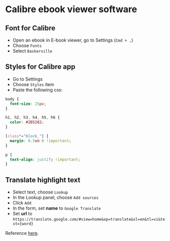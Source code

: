 # Calibre ebook viewer software

## Font for Calibre

- Open an ebook in E-book viewer, go to Settings (`Cmd + ,`)
- Choose `Fonts`
- Select `Baskerville`


## Styles for Calibre app

- Go to Settings
- Choose `Styles` item
- Paste the following css:

```css
body {
  font-size: 25px;
} 

h1, h2, h3, h4, h5, h6 {
  color: #2B5282;
}

[class*="block_"] {
  margin: 0.5em 0 !important;
}

p {
  text-align: justify !important;
}
```

## Translate highlight text

- Select text, choose `Lookup`
- In the Lookup panel, choose `Add sources`
- Click `Add`
- In the form, set **name** to `Google Translate`
- Set **url** to `https://translate.google.com/#view=home&op=translate&sl=en&tl=vi&text={word}`

Reference [here](https://www.reddit.com/r/languagelearning/comments/iz71f9/comment/g6h4o4m/?utm_source=share&utm_medium=web2x&context=3).